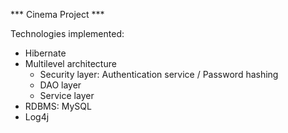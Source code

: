 *** Cinema Project ***

Technologies implemented: 
 * Hibernate
 * Multilevel architecture
    - Security layer:
        Authentication service / Password hashing
    - DAO layer
    - Service layer
 * RDBMS: MySQL
 * Log4j
